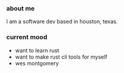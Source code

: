 ### about me

I am a software dev based in houston, texas.

### current mood
  - want to learn rust
  - want to make rust cli tools for myself
  - wes montgomery
